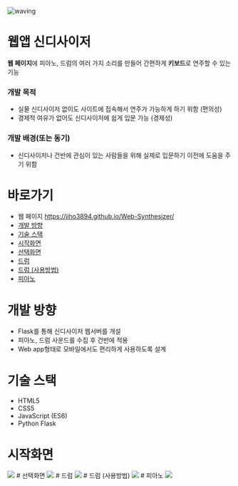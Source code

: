 ![waving](https://capsule-render.vercel.app/api?type=waving&height=200&text=Web-Synthesizer&fontAlign=58&fontAlignY=30&color=gradient)

# 웹앱 신디사이저
**웹 페이지**에 피아노, 드럼의 여러 가지 소리를 만들어 간편하게 **키보드**로 연주할 수 있는 기능

### 개발 목적
  - 실물 신디사이저 없이도 사이트에 접속해서 연주가 가능하게 하기 위함 (편의성)
  - 경제적 여유가 없어도 신디사이저에 쉽게 입문 가능 (경제성)

### 개발 배경(또는 동기)
  - 신디사이저나 건반에 관심이 있는 사람들을 위해 실제로 입문하기 이전에 도움을 주기 위함

# 바로가기
- 웹 페이지 https://jiho3894.github.io/Web-Synthesizer/
- [개발 방향](#1)
- [기술 스택](#2)
- [시작화면](#3)
- [선택화면](#4)
- [드럼](#5)
- [드럼 (사용방법)](#6)
- [피아노](#7)

# 개발 방향 <a id="1">
- Flask를 통해 신디사이저 웹서버를 개설
- 피아노, 드럼 사운드를 수집 후 건반에 적용
- Web app형태로 모바일에서도 편리하게 사용하도록 설계


# 기술 스택 <a id="2">
- HTML5
- CSS5
- JavaScript (ES6)
- Python Flask

# 시작화면 <a id="3">
<img src="https://user-images.githubusercontent.com/79081800/120317626-d7f9c080-c319-11eb-8176-919b66a280c1.jpg">
# 선택화면 <a id="4">
<img src="https://user-images.githubusercontent.com/79081800/120317629-d8925700-c319-11eb-850b-0875f5038e53.jpg">
# 드럼 <a id="5">
<img src="https://user-images.githubusercontent.com/79081800/120317634-d92aed80-c319-11eb-894a-9ca8fe6b9ddd.jpg">
# 드럼 (사용방법) <a id="6">
<img src="https://user-images.githubusercontent.com/79081800/120317635-d9c38400-c319-11eb-9af8-b7d3a08d849e.jpg">
# 피아노 <a id="7">
<img src="https://user-images.githubusercontent.com/79081800/120317640-da5c1a80-c319-11eb-817a-942d80471888.jpg">
    
